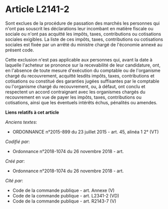 # Article L2141-2

Sont exclues de la procédure de passation des marchés les personnes qui n'ont pas souscrit les déclarations leur incombant en
matière fiscale ou sociale ou n'ont pas acquitté les impôts, taxes, contributions ou cotisations sociales exigibles. La liste
de ces impôts, taxes, contributions ou cotisations sociales est fixée par un arrêté du ministre chargé de l'économie annexé
au présent code.

Cette exclusion n'est pas applicable aux personnes qui, avant la date à laquelle l'acheteur se prononce sur la recevabilité
de leur candidature, ont, en l'absence de toute mesure d'exécution du comptable ou de l'organisme chargé du recouvrement,
acquitté lesdits impôts, taxes, contributions et cotisations ou constitué des garanties jugées suffisantes par le comptable
ou l'organisme chargé du recouvrement, ou, à défaut, ont conclu et respectent un accord contraignant avec les organismes
chargés du recouvrement en vue de payer les impôts, taxes, contributions ou cotisations, ainsi que les éventuels intérêts
échus, pénalités ou amendes.

**Liens relatifs à cet article**

_Anciens textes_:

  - ORDONNANCE n°2015-899 du 23 juillet 2015 - art. 45, alinéa 1 2° (VT)

_Codifié par_:

  - Ordonnance n°2018-1074 du 26 novembre 2018 - art.

_Créé par_:

  - Ordonnance n°2018-1074 du 26 novembre 2018 - art.

_Cité par_:

  - Code de la commande publique - art. Annexe (V)
  - Code de la commande publique - art. L2341-2 (VD)
  - Code de la commande publique - art. R2143-7 (V)
